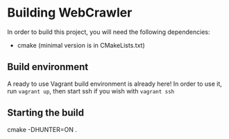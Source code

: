 # Building WebCrawler
In order to build this project, you will need the following dependencies:
* cmake (minimal version is in CMakeLists.txt)

## Build environment
A ready to use Vagrant build environment is already here!
In order to use it, run `vagrant up`, then start ssh if you wish with `vagrant ssh`

## Starting the build ##
cmake -DHUNTER=ON .
